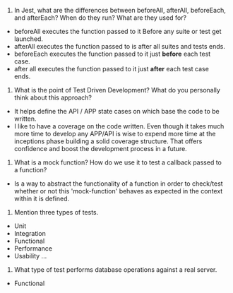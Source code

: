 <!-- Answers to the Short Answer Essay Questions go here -->

1.  In Jest, what are the differences between beforeAll, afterAll, beforeEach, and afterEach? When do they run? What are they used for?

- beforeAll executes the function passed to it Before any suite or test get launched.
- afterAll executes the function passed to is after all suites and tests ends.
- beforeEach executes the function passed to it just **before** each test case.
- after all executes the function passed to it just **after** each test case ends.

1.  What is the point of Test Driven Development? What do you personally think about this approach?

- It helps define the API / APP state cases on which base the code to be written.
- I like to have a coverage on the code written. Even though it takes much more time to develop any APP/API is wise to expend more time at the inceptions phase building a solid coverage structure. That offers confidence and boost the development process in a future.

1.  What is a mock function? How do we use it to test a callback passed to a function?

- Is a way to abstract the functionality of a function in order to check/test whether or not this 'mock-function' behaves as expected in the context within it is defined.

1.  Mention three types of tests.

- Unit
- Integration
- Functional
- Performance
- Usability
  ...

1.  What type of test performs database operations against a real server.

- Functional
